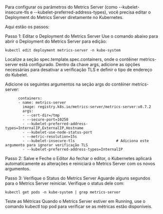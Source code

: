 Para configurar os parâmetros do Metrics Server (como --kubelet-insecure-tls e --kubelet-preferred-address-types), você precisa editar o Deployment do Metrics Server diretamente no Kubernetes.

Aqui estão os passos:

Passo 1: Editar o Deployment do Metrics Server
Use o comando abaixo para abrir o Deployment do Metrics Server para edição:

```
kubectl edit deployment metrics-server -n kube-system
```
Localize a seção spec.template.spec.containers, onde o contêiner metrics-server está configurado. Dentro da chave args, adicione as opções necessárias para desativar a verificação TLS e definir o tipo de endereço do Kubelet.

Adicione os seguintes argumentos na seção args do contêiner metrics-server:

````
      containers:
      - name: metrics-server
        image: registry.k8s.io/metrics-server/metrics-server:v0.7.2
        args:
        - --cert-dir=/tmp
        - --secure-port=10250
        - --kubelet-preferred-address-types=InternalIP,ExternalIP,Hostname
        - --kubelet-use-node-status-port
        - --metric-resolution=15s
        - --kubelet-insecure-tls                   # Adiciona este argumento para ignorar verificação TLS
        - --kubelet-preferred-address-types=InternalIP
`````

Passo 2: Salve e Feche o Editor
Ao fechar o editor, o Kubernetes aplicará automaticamente as alterações e reiniciará o Metrics Server com os novos argumentos.

Passo 3: Verifique o Status do Metrics Server
Aguarde alguns segundos para o Metrics Server reiniciar.
Verifique o status dele com:

```
kubectl get pods -n kube-system | grep metrics-server
```
Teste as Métricas
Quando o Metrics Server estiver em Running, use o comando kubectl top pod para verificar se as métricas estão disponíveis.
